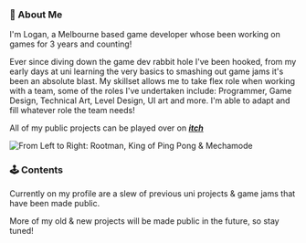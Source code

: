 ### 📍 About Me

I'm Logan, a Melbourne based game developer whose been working on games for 3 years and counting!

Ever since diving down the game dev rabbit hole I've been hooked, from my early days at uni learning the very basics to smashing out game jams it's been an absolute blast. My skillset allows me to take flex role when working with a team, some of the roles I've undertaken include: Programmer, Game Design, Technical Art, Level Design, UI art and more. I'm able to adapt and fill whatever role the team needs!

All of my public projects can be played over on [**_itch_**](https://lurlichs.itch.io/)

![From Left to Right: Rootman, King of Ping Pong & Mechamode](https://github.com/Lurlichs/Lurlichs/assets/79181595/4c7e8181-1197-4827-97e4-f0b123fe92b6)

### 🕹 Contents

Currently on my profile are a slew of previous uni projects & game jams that have been made public. 

More of my old & new projects will be made public in the future, so stay tuned!


<!--
**Lurlichs/Lurlichs** is a ✨ _special_ ✨ repository because its `README.md` (this file) appears on your GitHub profile.

Here are some ideas to get you started:

- 🔭 I’m currently working on ...
- 🌱 I’m currently learning ...
- 👯 I’m looking to collaborate on ...
- 🤔 I’m looking for help with ...
- 💬 Ask me about ...
- 📫 How to reach me: ...
- 😄 Pronouns: ...
- ⚡ Fun fact: ...
-->
